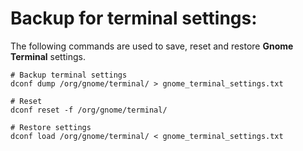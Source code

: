 # Backup for terminal settings:

The following commands are used to save, reset and restore **Gnome Terminal** settings.

```
# Backup terminal settings
dconf dump /org/gnome/terminal/ > gnome_terminal_settings.txt

# Reset
dconf reset -f /org/gnome/terminal/

# Restore settings
dconf load /org/gnome/terminal/ < gnome_terminal_settings.txt
```
